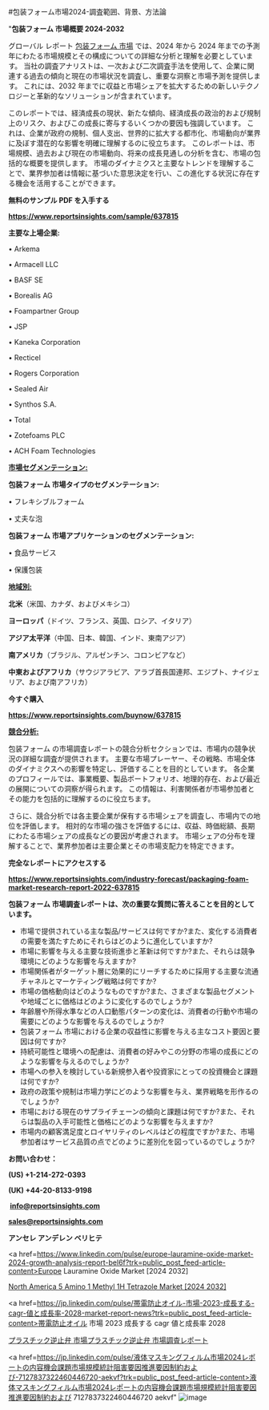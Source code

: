 #包装フォーム市場2024-調査範囲、背景、方法論

"<strong>包装フォーム 市場概要 2024-2032</strong>

グローバル レポート <a href=https://www.reportsinsights.com/sample/637815>包装フォーム 市場</a> では、2024 年から 2024 年までの予測年にわたる市場規模とその構成についての詳細な分析と理解を必要としています。 当社の調査アナリストは、一次および二次調査手法を使用して、企業に関連する過去の傾向と現在の市場状況を調査し、重要な洞察と市場予測を提供します。 これには、2032 年までに収益と市場シェアを拡大​​するための新しいテクノロジーと革新的なソリューションが含まれています。

このレポートでは、経済成長の現状、新たな傾向、経済成長の政治的および規制上のリスク、およびこの成長に寄与するいくつかの要因も強調しています。 これは、企業が政府の規制、個人支出、世界的に拡大する都市化、市場動向が業界に及ぼす潜在的な影響を明確に理解するのに役立ちます。 このレポートは、市場規模、過去および現在の市場動向、将来の成長見通しの分析を含む、市場の包括的な概要を提供します。 市場のダイナミクスと主要なトレンドを理解することで、業界参加者は情報に基づいた意思決定を行い、この進化する状況に存在する機会を活用することができます。

<strong><b>無料のサンプル PDF を入手する</b></strong>

<a href=https://www.reportsinsights.com/sample/637815><strong><u>https://www.reportsinsights.com/sample/637815</u></strong></a>

<strong>主要な上場企業:</strong>

• Arkema

• Armacell LLC

• BASF SE

• Borealis AG

• Foampartner Group

• JSP

• Kaneka Corporation

• Recticel

• Rogers Corporation

• Sealed Air

• Synthos S.A.

• Total

• Zotefoams PLC

• ACH Foam Technologies

<strong><u>市場セグメンテーション</u></strong><strong><u>:</u></strong>

<strong>包装フォーム 市場タイプのセグメンテーション:</strong>

• フレキシブルフォーム

• 丈夫な泡

<strong>包装フォーム 市場アプリケーションのセグメンテーション:</strong>

• 食品サービス

• 保護包装

<strong><u>地域別</u></strong><strong><u>:</u></strong>

<strong>北米</strong>（米国、カナダ、およびメキシコ）

<strong>ヨーロッパ</strong>（ドイツ、フランス、英国、ロシア、イタリア）

<strong>アジア太平洋</strong>（中国、日本、韓国、インド、東南アジア）

<strong>南アメリカ</strong>（ブラジル、アルゼンチン、コロンビアなど）

<strong>中東およびアフリカ</strong>（サウジアラビア、アラブ首長国連邦、エジプト、ナイジェリア、および南アフリカ）

<strong>今すぐ購入</strong>

<a href=https://www.reportsinsights.com/buynow/637815><strong><u>https://www.reportsinsights.com/buynow/637815</u></strong></a>

<strong><u>競合分析:</u></strong>

包装フォーム の市場調査レポートの競合分析セクションでは、市場内の競争状況の詳細な調査が提供されます。 主要な市場プレーヤー、その戦略、市場全体のダイナミクスへの影響を特定し、評価することを目的としています。 各企業のプロフィールでは、事業概要、製品ポートフォリオ、地理的存在、および最近の展開についての洞察が得られます。 この情報は、利害関係者が市場参加者とその能力を包括的に理解するのに役立ちます。

さらに、競合分析では各主要企業が保有する市場シェアを調査し、市場内での地位を評価します。 相対的な市場の強さを評価するには、収益、時価総額、長期にわたる市場シェアの成長などの要因が考慮されます。 市場シェアの分布を理解することで、業界参加者は主要企業とその市場支配力を特定できます。

<strong>完全なレポートにアクセスする</strong>

<a href=https://www.reportsinsights.com/industry-forecast/packaging-foam-market-research-report-2022-637815><strong><u><b>https://www.reportsinsights.com/industry-forecast/packaging-foam-market-research-report-2022-637815</b></u></strong></a>

<strong><b>包装フォーム 市場調査レポートは、次の重要な質問に答えることを目的としています。</b></strong>
<ul>
  <li>市場で提供されている主な製品/サービスは何ですか?また、変化する消費者の需要を満たすためにそれらはどのように進化していますか?</li>
  <li>市場に影響を与える主要な技術進歩と革新は何ですか?また、それらは競争環境にどのような影響を与えますか?</li>
  <li>市場関係者がターゲット層に効果的にリーチするために採用する主要な流通チャネルとマーケティング戦略は何ですか?</li>
  <li>市場の価格動向はどのようなものですか?また、さまざまな製品セグメントや地域ごとに価格はどのように変化するのでしょうか?</li>
  <li>年齢層や所得水準などの人口動態パターンの変化は、消費者の行動や市場の需要にどのような影響を与えるのでしょうか?</li>
  <li>包装フォーム 市場における企業の収益性に影響を与える主なコスト要因と要因は何ですか?</li>
  <li>持続可能性と環境への配慮は、消費者の好みやこの分野の市場の成長にどのような影響を与えるのでしょうか?</li>
  <li>市場への参入を検討している新規参入者や投資家にとっての投資機会と課題は何ですか?</li>
  <li>政府の政策や規制は市場力学にどのような影響を与え、業界戦略を形作るのでしょうか?</li>
  <li>市場における現在のサプライチェーンの傾向と課題は何ですか?また、それらは製品の入手可能性と価格にどのような影響を与えますか?</li>
  <li>市場内の顧客満足度とロイヤリティのレベルはどの程度ですか?また、市場参加者はサービス品質の点でどのように差別化を図っているのでしょうか?</li>
</ul>
<strong>お問い合わせ：</strong>

<strong>(US) +1-214-272-0393</strong>

<strong>(UK) +44-20-8133-9198</strong>

<strong> </strong><a href=info@reportsinsights.com><strong><u>info@reportsinsights.com</u></strong></a>

<a href=sales@reportsinsights.com><strong><u>sales@reportsinsights.com</u></strong></a>

<strong>アンセレ アンデレン ベリヒテ</strong>

<a href=https://www.linkedin.com/pulse/europe-lauramine-oxide-market-2024-growth-analysis-report-bel6f?trk=public_post_feed-article-content>Europe Lauramine Oxide Market [2024 2032]</a>

<a href=https://www.linkedin.com/pulse/north-america-5-amino-1-methyl-1h-tetrazole-market-5pa6f/>North America 5 Amino 1 Methyl 1H Tetrazole Market [2024 2032]</a>

<a href=https://jp.linkedin.com/pulse/帯電防止オイル-市場-2023-成長する-cagr-値と成長率-2028-market-report-news?trk=public_post_feed-article-content>帯電防止オイル 市場 2023 成長する cagr 値と成長率 2028</a>

<a href=https://www.linkedin.com/pulse/プラスチック逆止弁-市場プラスチック逆止弁-市場調査レポート-infopulse-daily-360/>プラスチック逆止弁 市場プラスチック逆止弁 市場調査レポート</a>

<a href=https://jp.linkedin.com/pulse/液体マスキングフィルム市場2024レポートの内容機会課題市場規模統計阻害要因推進要因制約および-7127837322460446720-aekvf?trk=public_post_feed-article-content>液体マスキングフィルム市場2024レポートの内容機会課題市場規模統計阻害要因推進要因制約および 7127837322460446720 aekvf</a>"
![image](https://github.com/ahaan12367/RIMarket24/assets/158471582/f22a1ac2-a42c-466e-aad9-3031cc406fd3)
